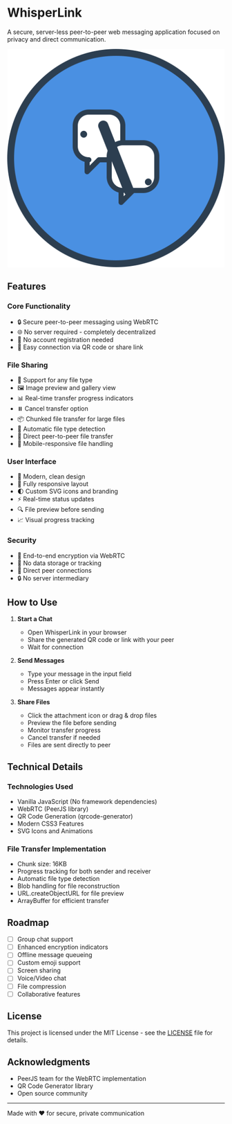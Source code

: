 # WhisperLink

A secure, server-less peer-to-peer web messaging application focused on privacy and direct communication.

![WhisperLink Logo](logo.svg)

## Features

### Core Functionality
- 🔒 Secure peer-to-peer messaging using WebRTC
- 🌐 No server required - completely decentralized
- 🔑 No account registration needed
- 🔗 Easy connection via QR code or share link

### File Sharing
- 📁 Support for any file type
- 🖼️ Image preview and gallery view
- 📊 Real-time transfer progress indicators
- ⏸️ Cancel transfer option
- 📦 Chunked file transfer for large files
- 🔄 Automatic file type detection
- 💾 Direct peer-to-peer file transfer
- 📱 Mobile-responsive file handling

### User Interface
- 🎨 Modern, clean design
- 📱 Fully responsive layout
- 🌓 Custom SVG icons and branding
- ⚡ Real-time status updates
- 🔍 File preview before sending
- 📈 Visual progress tracking

### Security
- 🔐 End-to-end encryption via WebRTC
- 🚫 No data storage or tracking
- 📡 Direct peer connections
- 🔒 No server intermediary

## How to Use

1. **Start a Chat**
   - Open WhisperLink in your browser
   - Share the generated QR code or link with your peer
   - Wait for connection

2. **Send Messages**
   - Type your message in the input field
   - Press Enter or click Send
   - Messages appear instantly

3. **Share Files**
   - Click the attachment icon or drag & drop files
   - Preview the file before sending
   - Monitor transfer progress
   - Cancel transfer if needed
   - Files are sent directly to peer

## Technical Details

### Technologies Used
- Vanilla JavaScript (No framework dependencies)
- WebRTC (PeerJS library)
- QR Code Generation (qrcode-generator)
- Modern CSS3 Features
- SVG Icons and Animations

### File Transfer Implementation
- Chunk size: 16KB
- Progress tracking for both sender and receiver
- Automatic file type detection
- Blob handling for file reconstruction
- URL.createObjectURL for file preview
- ArrayBuffer for efficient transfer


## Roadmap

- [ ] Group chat support
- [ ] Enhanced encryption indicators
- [ ] Offline message queueing
- [ ] Custom emoji support
- [ ] Screen sharing
- [ ] Voice/Video chat
- [ ] File compression
- [ ] Collaborative features

## License

This project is licensed under the MIT License - see the [LICENSE](LICENSE) file for details.

## Acknowledgments

- PeerJS team for the WebRTC implementation
- QR Code Generator library
- Open source community

---

Made with ❤️ for secure, private communication
